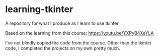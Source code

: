 # learning-tkinter
A repository for what I produce as I learn to use tkinter

Based on the learning from this course: https://youtu.be/YXPyB4XeYLA

I've not blindly copied the code from the course.  Other than the tkinter code, I completed the projects on my own pretty much.
